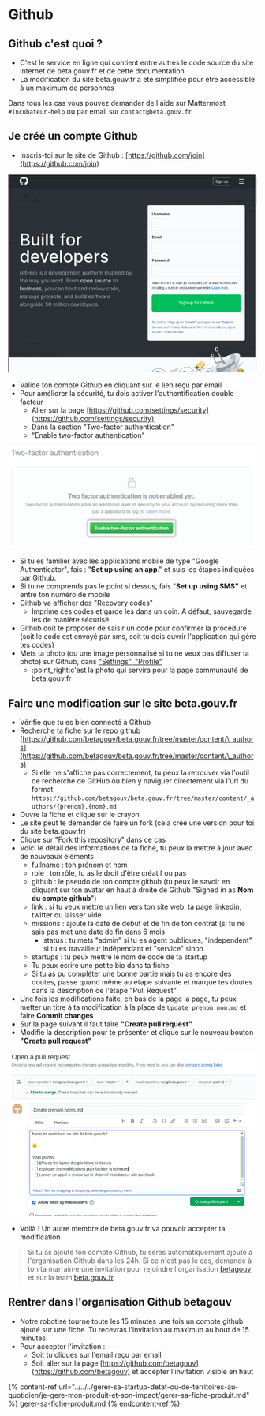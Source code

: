 # Github

## Github c'est quoi ?

* C'est le service en ligne qui contient entre autres le code source du site internet de beta.gouv.fr et de cette documentation
* La modification du site beta.gouv.fr a été simplifiée pour être accessible à un maximum de personnes

Dans tous les cas vous pouvez demander de l'aide sur Mattermost `#incubateur-help` ou par email sur `contact@beta.gouv.fr`

## Je créé un compte Github

* Inscris-toi sur le site de Github : [https://github.com/join](https://github.com/join)

![](<../../../.gitbook/assets/image (8) (2) (2) (2) (2) (2) (1).png>)

* Valide ton compte Github en cliquant sur le lien reçu par email
* Pour améliorer la sécurité, tu dois activer l'authentification double facteur
  * Aller sur la page [https://github.com/settings/security](https://github.com/settings/security)
  * Dans la section "Two-factor authentication"
  * "Enable two-factor authentication"

![](<../../../.gitbook/assets/image (14) (2) (2) (2) (2) (2) (2) (2) (2) (1).png>)

* Si tu es familier avec les applications mobile de type "Google Authenticator", fais : "**Set up using an app**." et suis les étapes indiquées par Github.
* Si tu ne comprends pas le point si dessus, fais "**Set up using SMS"** et entre ton numéro de mobile
* Github va afficher des "Recovery codes"
  * Imprime ces codes et garde les dans un coin. A défaut, sauvegarde les de manière sécurisé
* Github doit te proposer de saisir un code pour confirmer la procédure (soit le code est envoyé par sms, soit tu dois ouvrir l'application qui gére tes codes)
* Mets ta photo (ou une image personnalisé si tu ne veux pas diffuser ta photo) sur Github, dans ["Settings", "Profile"](https://github.com/settings/profile)
  * :point\_right:c'est la photo qui servira pour la page communauté de beta.gouv.fr

## Faire une modification sur le site beta.gouv.fr

* Vérifie que tu es bien connecté à Github
* Recherche ta fiche sur le repo github [https://github.com/betagouv/beta.gouv.fr/tree/master/content/\_authors](https://github.com/betagouv/beta.gouv.fr/tree/master/content/\_authors)
  * Si elle ne s'affiche pas correctement, tu peux la retrouver via l'outil de recherche de GitHub ou bien y naviguer directement via l'url du format `https://github.com/betagouv/beta.gouv.fr/tree/master/content/_authors/{prenom}.{nom}.md`
* Ouvre la fiche et clique sur le crayon
* Le site peut te demander de faire un fork (cela créé une version pour toi du site beta.gouv.fr)
* Clique sur "Fork this repository" dans ce cas
* Voici le détail des informations de ta fiche, tu peux la mettre à jour avec de nouveaux éléments
  * fullname : ton prénom et nom
  * role : ton rôle, tu as le droit d'être créatif ou pas
  * github : le pseudo de ton compte github (tu peux le savoir en cliquant sur ton avatar en haut à droite de Github "Signed in as **Nom du compte github**")
  * link : si tu veux mettre un lien vers ton site web, ta page linkedin, twitter ou laisser vide
  * missions : ajoute la date de debut et de fin de ton contrat (si tu ne sais pas met une date de fin dans 6 mois
    * status : tu mets "admin" si tu es agent publiques, "independent" si tu es travailleur indépendant et "service" sinon
  * startups : tu peux mettre le nom de code de ta startup
  * Tu peux écrire une petite bio dans ta fiche
  * Si tu as pu compléter une bonne partie mais tu as encore des doutes, passe quand même au étape suivante et marque tes doutes dans la description de l'étape "Pull Request"
* Une fois les modifications faite, en bas de la page la page, tu peux metter un titre à ta modification à la place de `Update prenom.nom.md` et faire **Commit changes**
* Sur la page suivant il faut faire **"Create pull request"**
* Modifie la description pour te présenter et clique sur le nouveau bouton **"Create pull request"**

![](<../../../.gitbook/assets/image (13).png>)

* Voilà ! Un autre membre de beta.gouv.fr va pouvoir accepter ta modification

> Si tu as ajouté ton compte Github, tu seras automatiquement ajouté à l'organisation Github dans les 24h. Si ce n'est pas le cas, demande à ton·ta marrain·e une invitation pour rejoindre l'organisation [betagouv](https://github.com/orgs/betagouv/teams) et sur la team [beta.gouv.fr](https://github.com/orgs/betagouv/teams/beta-gouv-fr).

## Rentrer dans l'organisation Github betagouv

* Notre robotisé tourne toute les 15 minutes une fois un compte github ajouté sur une fiche. Tu recevras l'invitation au maximun au bout de 15 minutes.
* Pour accepter l'invitation :
  * Soit tu cliques sur l'email reçu par email
  * Soit aller sur la page [https://github.com/betagouv](https://github.com/betagouv) et accepter l'invitation visible en haut

{% content-ref url="../../../gerer-sa-startup-detat-ou-de-territoires-au-quotidien/je-gere-mon-produit-et-son-impact/gerer-sa-fiche-produit.md" %}
[gerer-sa-fiche-produit.md](../../../gerer-sa-startup-detat-ou-de-territoires-au-quotidien/je-gere-mon-produit-et-son-impact/gerer-sa-fiche-produit.md)
{% endcontent-ref %}
